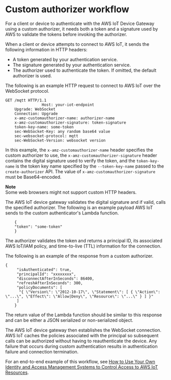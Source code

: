 # Custom authorizer workflow<a name="custom-auth"></a>

For a client or device to authenticate with the AWS IoT Device Gateway using a custom authorizer, it needs both a token and a signature used by AWS to validate the tokens before invoking the authorizer\.

When a client or device attempts to connect to AWS IoT, it sends the following information in HTTP headers:
+ A token generated by your authentication service\.
+ The signature generated by your authentication service\.
+ The authorizer used to authenticate the token\. If omitted, the default authorizer is used\.

The following is an example HTTP request to connect to AWS IoT over the WebSocket protocol\.

```
GET /mqtt HTTP/1.1
                Host: your-iot-endpoint
    Upgrade: WebSocket
    Connection: Upgrade
    x-amz-customauthorizer-name: authorizer-name
    x-amz-customauthorizer-signature: token-signature
    token-key-name: some-token
    sec-WebSocket-Key: any random base64 value
    sec-websocket-protocol: mqtt
    sec-WebSocket-Version: websocket version
```

In this example, the `x-amz-customauthorizer-name` header specifies the custom authorizer to use, the `x-amz-customauthorizer-signature` header contains the digital signature used to verify the token, and the `token-key-name` is the token key name specified by the `--token-key-name` passed to the `create-authorizer` API\. The value of `x-amz-customauthorizer-signature` must be Base64\-encoded\.

**Note**  
Some web browsers might not support custom HTTP headers\.

The AWS IoT device gateway validates the digital signature and if valid, calls the specified authorizer\. The following is an example payload AWS IoT sends to the custom authenticator's Lambda function\.

```
    {
    "token": "some-token"
    }
```

The authorizer validates the token and returns a principal ID, its associated AWS IoT/IAM policy, and time\-to\-live \(TTL\) information for the connection\. 

The following is an example of the response from a custom authorizer\.

```
{
     "isAuthenticated": true,
     "principalId": "xxxxxxxx",
     "disconnectAfterInSeconds": 86400,
     "refreshAfterInSeconds": 300,
     "policyDocuments": [
      "{ \"Version\": \"2012-10-17\", \"Statement\": [ { \"Action\": \"...\", \"Effect\": \"Allow|Deny\", \"Resource\": \"...\" } ] }"
     ]
    }
```

The return value of the Lambda function should be similar to this response and can be either a JSON serialized or non\-serialized object\.

The AWS IoT device gateway then establishes the WebSocket connection\. AWS IoT caches the policies associated with the principal so subsequent calls can be authorized without having to reauthenticate the device\. Any failure that occurs during custom authentication results in authentication failure and connection termination\.

For an end\-to\-end example of this workflow, see [How to Use Your Own Identity and Access Management Systems to Control Access to AWS IoT Resources](https://aws.amazon.com/blogs/security/how-to-use-your-own-identity-and-access-management-systems-to-control-access-to-aws-iot-resources/)\.